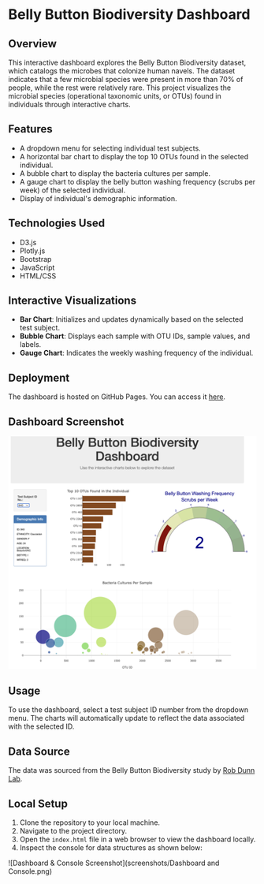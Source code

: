 # Belly Button Biodiversity Dashboard

## Overview
This interactive dashboard explores the Belly Button Biodiversity dataset, which catalogs the microbes that colonize human navels. The dataset indicates that a few microbial species were present in more than 70% of people, while the rest were relatively rare. This project visualizes the microbial species (operational taxonomic units, or OTUs) found in individuals through interactive charts.

## Features
- A dropdown menu for selecting individual test subjects.
- A horizontal bar chart to display the top 10 OTUs found in the selected individual.
- A bubble chart to display the bacteria cultures per sample.
- A gauge chart to display the belly button washing frequency (scrubs per week) of the selected individual.
- Display of individual's demographic information.

## Technologies Used
- D3.js
- Plotly.js
- Bootstrap
- JavaScript
- HTML/CSS

## Interactive Visualizations
- **Bar Chart**: Initializes and updates dynamically based on the selected test subject.
- **Bubble Chart**: Displays each sample with OTU IDs, sample values, and labels.
- **Gauge Chart**: Indicates the weekly washing frequency of the individual.

## Deployment
The dashboard is hosted on GitHub Pages. You can access it [here](https://nidab-c.github.io/belly-button-challenge/).

## Dashboard Screenshot
![Dashboard Screenshot](screenshots/Dashboard.png)

## Usage
To use the dashboard, select a test subject ID number from the dropdown menu. The charts will automatically update to reflect the data associated with the selected ID.

## Data Source
The data was sourced from the Belly Button Biodiversity study by [Rob Dunn Lab](http://robdunnlab.com/projects/belly-button-biodiversity/results-and-data/).

## Local Setup
1. Clone the repository to your local machine.
2. Navigate to the project directory.
3. Open the `index.html` file in a web browser to view the dashboard locally.
4. Inspect the console for data structures as shown below:

![Dashboard & Console Screenshot](screenshots/Dashboard and Console.png)



